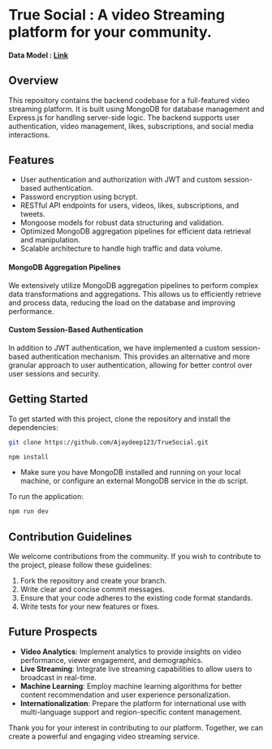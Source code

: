# True Social : A video Streaming platform for your community.
#### Data Model : [Link](https://app.eraser.io/workspace/YtPqZ1VogxGy1jzIDkzj)
## Overview
This repository contains the backend codebase for a full-featured video streaming platform. It is built using MongoDB for database management and Express.js for handling server-side logic. The backend supports user authentication, video management, likes, subscriptions, and social media interactions.

## Features
- User authentication and authorization with JWT and custom session-based authentication.
- Password encryption using bcrypt.
- RESTful API endpoints for users, videos, likes, subscriptions, and tweets.
- Mongoose models for robust data structuring and validation.
- Optimized MongoDB aggregation pipelines for efficient data retrieval and manipulation.
- Scalable architecture to handle high traffic and data volume.

#### MongoDB Aggregation Pipelines
We extensively utilize MongoDB aggregation pipelines to perform complex data transformations and aggregations. This allows us to efficiently retrieve and process data, reducing the load on the database and improving performance.

#### Custom Session-Based Authentication
In addition to JWT authentication, we have implemented a custom session-based authentication mechanism. This provides an alternative and more granular approach to user authentication, allowing for better control over user sessions and security.

## Getting Started
To get started with this project, clone the repository and install the dependencies:

```bash
git clone https://github.com/Ajaydeep123/TrueSocial.git

npm install
```
- Make sure you have MongoDB installed and running on your local machine, or configure an external MongoDB service in the `db` script.

To run the application:

```bash 
npm run dev
```


## Contribution Guidelines
We welcome contributions from the community. If you wish to contribute to the project, please follow these guidelines:

1. Fork the repository and create your branch.
2. Write clear and concise commit messages.
3. Ensure that your code adheres to the existing code format standards.
4. Write tests for your new features or fixes.

## Future Prospects
- **Video Analytics**: Implement analytics to provide insights on video performance, viewer engagement, and demographics.
- **Live Streaming**: Integrate live streaming capabilities to allow users to broadcast in real-time.
- **Machine Learning**: Employ machine learning algorithms for better content recommendation and user experience personalization.
- **Internationalization**: Prepare the platform for international use with multi-language support and region-specific content management.


Thank you for your interest in contributing to our platform. Together, we can create a powerful and engaging video streaming service.



